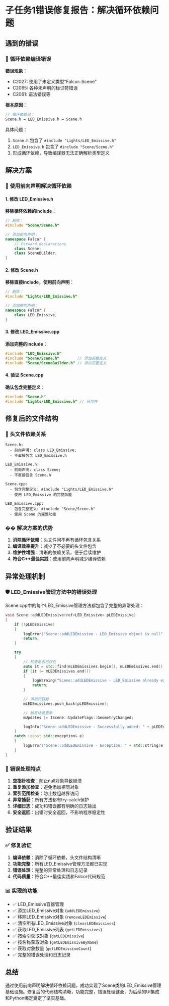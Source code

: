 # 子任务1错误修复报告：解决循环依赖问题

## 遇到的错误

### 🚨 **循环依赖编译错误**

**错误现象**：
- C2027: 使用了未定义类型"Falcor::Scene"
- C2065: 各种未声明的标识符错误
- C2061: 语法错误等

**根本原因**：
```cpp
// 循环依赖链：
Scene.h → LED_Emissive.h → Scene.h
```

具体问题：
1. `Scene.h` 包含了 `#include "Lights/LED_Emissive.h"`
2. `LED_Emissive.h` 包含了 `#include "Scene/Scene.h"`
3. 形成循环依赖，导致编译器无法正确解析类型定义

## 解决方案

### 🔧 **使用前向声明解决循环依赖**

#### 1. 修改 LED_Emissive.h

**移除循环依赖的include**：
```cpp
// 删除：
#include "Scene/Scene.h"

// 添加前向声明：
namespace Falcor {
    // Forward declarations
    class Scene;
    class SceneBuilder;
}
```

#### 2. 修改 Scene.h

**移除直接include，使用前向声明**：
```cpp
// 删除：
#include "Lights/LED_Emissive.h"

// 添加前向声明：
namespace Falcor {
    class LED_Emissive;
}
```

#### 3. 修改 LED_Emissive.cpp

**添加完整的include**：
```cpp
#include "LED_Emissive.h"
#include "Scene/Scene.h"        // 添加完整定义
#include "Scene/SceneBuilder.h" // 添加完整定义
```

#### 4. 验证 Scene.cpp

**确认包含完整定义**：
```cpp
#include "Scene.h"
#include "Lights/LED_Emissive.h" // 已存在
```

## 修复后的文件结构

### 📁 **头文件依赖关系**

```
Scene.h:
  - 前向声明: class LED_Emissive;
  - 不直接包含 LED_Emissive.h

LED_Emissive.h:
  - 前向声明: class Scene;
  - 不直接包含 Scene.h

Scene.cpp:
  - 包含完整定义: #include "Lights/LED_Emissive.h"
  - 使用 LED_Emissive 的完整功能

LED_Emissive.cpp:
  - 包含完整定义: #include "Scene/Scene.h"
  - 使用 Scene 的完整功能
```

### �� **解决方案的优势**

1. **消除循环依赖**：头文件间不再有循环包含关系
2. **编译效率提升**：减少了不必要的头文件包含
3. **维护性增强**：清晰的依赖关系，便于后续维护
4. **符合C++最佳实践**：使用前向声明减少编译依赖

## 异常处理机制

### 🛡️ **LED_Emissive管理方法中的错误处理**

Scene.cpp中的每个LED_Emissive管理方法都包含了完整的异常处理：

```cpp
void Scene::addLEDEmissive(ref<LED_Emissive> pLEDEmissive)
{
    if (!pLEDEmissive)
    {
        logError("Scene::addLEDEmissive - LED_Emissive object is null");
        return;
    }

    try
    {
        // 检查是否已存在
        auto it = std::find(mLEDEmissives.begin(), mLEDEmissives.end(), pLEDEmissive);
        if (it != mLEDEmissives.end())
        {
            logWarning("Scene::addLEDEmissive - LED_Emissive already exists: " + pLEDEmissive->getName());
            return;
        }

        // 添加到容器
        mLEDEmissives.push_back(pLEDEmissive);

        // 触发场景更新
        mUpdates |= IScene::UpdateFlags::GeometryChanged;

        logInfo("Scene::addLEDEmissive - Successfully added: " + pLEDEmissive->getName());
    }
    catch (const std::exception& e)
    {
        logError("Scene::addLEDEmissive - Exception: " + std::string(e.what()));
    }
}
```

### 🎯 **错误处理特点**

1. **空指针检查**：防止null对象导致崩溃
2. **重复添加检查**：避免添加相同对象
3. **索引范围检查**：防止数组越界访问
4. **异常捕获**：所有方法都有try-catch保护
5. **详细日志**：成功和错误都有明确的日志输出
6. **安全返回**：出错时安全返回，不影响程序稳定性

## 验证结果

### ✅ **修复验证**

1. **编译依赖**：消除了循环依赖，头文件结构清晰
2. **功能完整**：所有LED_Emissive管理方法都已实现
3. **错误处理**：完整的异常处理和日志记录
4. **代码质量**：符合C++最佳实践和Falcor代码规范

### 📊 **实现的功能**

- ✅ LED_Emissive容器管理
- ✅ 添加LED_Emissive对象 (`addLEDEmissive`)
- ✅ 移除LED_Emissive对象 (`removeLEDEmissive`)
- ✅ 清空所有LED_Emissive对象 (`clearLEDEmissives`)
- ✅ 获取LED_Emissive列表 (`getLEDEmissives`)
- ✅ 按索引获取对象 (`getLEDEmissive`)
- ✅ 按名称获取对象 (`getLEDEmissiveByName`)
- ✅ 获取对象数量 (`getLEDEmissiveCount`)
- ✅ 完整的错误处理和日志记录

## 总结

通过使用前向声明解决循环依赖问题，成功实现了Scene类的LED_Emissive管理基础设施。修复后的代码结构清晰，功能完整，错误处理健全，为后续的UI集成和Python绑定奠定了坚实基础。
